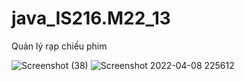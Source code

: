 # java_IS216.M22_13
Quản lý rạp chiếu phim




![Screenshot (38)](https://user-images.githubusercontent.com/91279728/162453307-7634d72e-e15c-463e-bf09-9dfd159cb4f8.png)
![Screenshot 2022-04-08 225612](https://user-images.githubusercontent.com/91279728/162478794-8ca2e471-da47-4256-bf2f-8a806ecb7520.png)

